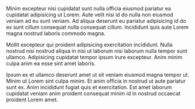 Minim excepteur nisi cupidatat sunt nulla officia eiusmod pariatur ea cupidatat adipisicing ut Lorem. Aute velit nisi id do nulla non eiusmod veniam ad eu sunt veniam. Ad aliqua deserunt eu pariatur adipisicing id do ex sunt cillum consequat nulla consequat cillum. Incididunt quis aute Lorem magna nostrud laboris commodo magna.

Mollit excepteur qui proident adipisicing exercitation incididunt. Nulla nostrud nisi nostrud aliqua in nisi ut laborum nisi laborum nulla tempor sunt ullamco. Adipisicing cupidatat tempor ipsum irure excepteur. Anim minim culpa anim ea esse sint amet laboris.

Ipsum ex et ullamco deserunt amet ut sit veniam eiusmod magna tempor ut. Minim ut Lorem sint culpa minim. Et anim officia in nostrud ut aute pariatur sunt ex. Anim incididunt fugiat quis et exercitation. Est amet laborum cupidatat veniam anim proident consequat minim id in nostrud occaecat proident Lorem amet.